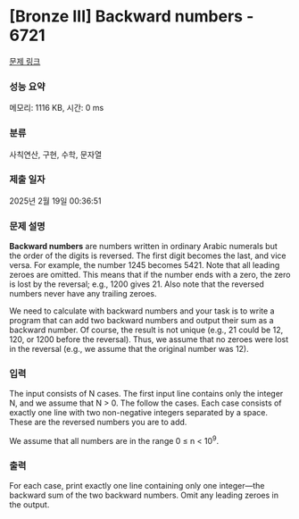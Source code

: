 # [Bronze III] Backward numbers - 6721 

[문제 링크](https://www.acmicpc.net/problem/6721) 

### 성능 요약

메모리: 1116 KB, 시간: 0 ms

### 분류

사칙연산, 구현, 수학, 문자열

### 제출 일자

2025년 2월 19일 00:36:51

### 문제 설명

<p><strong>Backward numbers</strong> are numbers written in ordinary Arabic numerals but the order of the digits is reversed. The first digit becomes the last, and vice versa. For example, the number 1245 becomes 5421. Note that all leading zeroes are omitted. This means that if the number ends with a zero, the zero is lost by the reversal; e.g., 1200 gives 21. Also note that the reversed numbers never have any trailing zeroes.</p>

<p>We need to calculate with backward numbers and your task is to write a program that can add two backward numbers and output their sum as a backward number. Of course, the result is not unique (e.g., 21 could be 12, 120, or 1200 before the reversal). Thus, we assume that no zeroes were lost in the reversal (e.g., we assume that the original number was 12).</p>

### 입력 

 <p>The input consists of N cases. The first input line contains only the integer N, and we assume that N > 0. The follow the cases. Each case consists of exactly one line with two non-negative integers separated by a space. These are the reversed numbers you are to add.</p>

<p>We assume that all numbers are in the range 0 ≤ n < 10<sup>9</sup>.</p>

### 출력 

 <p>For each case, print exactly one line containing only one integer—the backward sum of the two backward numbers. Omit any leading zeroes in the output.</p>

